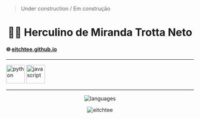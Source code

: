 > Under construction / Em construção

<h1 align="center">👨‍💻 Herculino de Miranda Trotta Neto</h1>

<h4> 🌐 <a href="https://eitchtee.github.io">eitchtee.github.io</a> </h4>

---

<p align="left"> <img src="https://devicons.github.io/devicon/devicon.git/icons/python/python-original.svg" alt="python" width="50" height="50"/> <img src="https://devicons.github.io/devicon/devicon.git/icons/javascript/javascript-original.svg" alt="javascript" width="50" height="50"/> </p>

---

<p align="center"> <img src="https://github-readme-stats.vercel.app/api/top-langs/?username=eitchtee&hide_title=true" alt="languages" /> </p>

<p align="center"> <img src="https://komarev.com/ghpvc/?username=eitchtee&label=👀" alt="eitchtee" /> </p>
